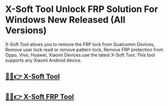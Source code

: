 # X-Soft Tool Unlock FRP Solution For Windows New Released (All Versions)


 X-Soft Tool allows you to remove the FRP lock from Qualcomm Devices, Remove user lock read or remove pattern lock, Remove FRP protection from Oppo, Vivo, Huawei, Xiaomi Devices.use the latest X-Soft Tool. This tool supports any Xiaomi Android device.


 ## [🎉🚀👉 X-Soft Tool](https://alipc.pro/dl/)

 ## [🎉🚀👉 X-Soft FRP Tool](https://alipc.pro/dl/)

